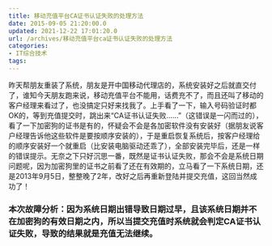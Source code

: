 ```yaml
---
title: 移动充值平台CA证书认证失败的处理方法
date: 2015-09-05 21:20:00.0
updated: 2021-12-22 17:01:20.0
url: /archives/移动充值平台ca证书认证失败的处理方法
categories: 
- IT综合技术
tags: 
---
```


<p>昨天帮朋友重装了系统，朋友是开中国移动代理店的，系统安装好之后就直交付了，谁知今天朋友跑来说，移动充值平台不能用，话费充不了，而且还叫了移动的客户经理来看过了，也没搞定只好来找我了。上手看了一下，输入号码验证时都OK的，等到充值提交时，跳出来“CA证书认证失败……”（这错误是一闪而过的），看了一下加密狗的证书是有的，怀疑会不会是各加密软件没有安装好（据朋友说客户经理告诉他这些软件是要按顺序安装的），于是重启恢复系统后，按客户经理给的顺序安装好一个就重启（比安装电脑驱动还乖了），全部安装完毕后，还是一样的错误提示。无奈之下只好沉思一番，既然是证书认证失败，那会不会是系统日期问题呢，因为加密狗里的证书之前看了还在有效期的，立马看了一下系统日期，还是2013年9月5日，整整晚了2年，改好之后再重新登陆并提交充值，这回当然成功了！</p><h3>本次故障分析：因为系统日期出错导致日期过早，且该系统日期并不在加密狗的有效日期之内，所以当提交充值时系统就会判定CA证书认证失败，导致的结果就是充值无法继续。</h3>